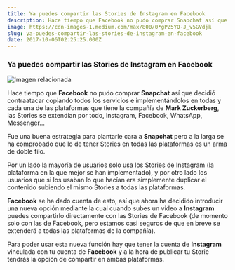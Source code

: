 ```yaml
---
title: Ya puedes compartir las Stories de Instagram en Facebook
description: Hace tiempo que Facebook no pudo comprar Snapchat así que decidió contraatacar copiando todos los servicios e implementándolos en todas y…
image: https://cdn-images-1.medium.com/max/800/0*gPZ5YQ-J_v5GVdjk
slug: ya-puedes-compartir-las-stories-de-instagram-en-facebook
date: 2017-10-06T02:25:25.000Z
---
```


### Ya puedes compartir las Stories de Instagram en Facebook

![Imagen relacionada](https://cdn-images-1.medium.com/max/800/0*gPZ5YQ-J_v5GVdjk)

Hace tiempo que **Facebook** no pudo comprar **Snapchat** así que decidió contraatacar copiando todos los servicios e implementándolos en todas y cada una de las plataformas que tiene la compañía de **Mark Zuckerberg**, las Stories se extendían por todo, Instagram, Facebook, WhatsApp, Messenger…

Fue una buena estrategia para plantarle cara a **Snapchat** pero a la larga se ha comprobado que lo de tener Stories en todas las plataformas es un arma de doble filo.

Por un lado la mayoría de usuarios solo usa los Stories de Instagram (la plataforma en la que mejor se han implementado), y por otro lado los usuarios que si los usaban lo que hacían era simplemente duplicar el contenido subiendo el mismo Stories a todas las plataformas.

**Facebook** se ha dado cuenta de esto, así que ahora ha decidido introducir una nueva opción mediante la cual cuando subes un video a **Instagram** puedes compartirlo directamente con las Stories de Facebook (de momento solo con las de Facebook, pero estamos casi seguros de que en breve se extenderá a todas las plataformas de la compañía).

Para poder usar esta nueva función hay que tener la cuenta de **Instagram** vinculada con tu cuenta de **Facebook** y a la hora de publicar tu Storie tendrás la opción de compartir en ambas plataformas.
